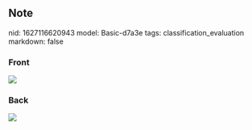 ## Note
nid: 1627116620943
model: Basic-d7a3e
tags: classification_evaluation
markdown: false

### Front
<img src="paste-7bce5b048259a7cfcee64222fef71da7389fe2a8.jpg">

### Back
<img src="paste-73a1df30ea80dbaade5193732d01137d29468d38.jpg">
